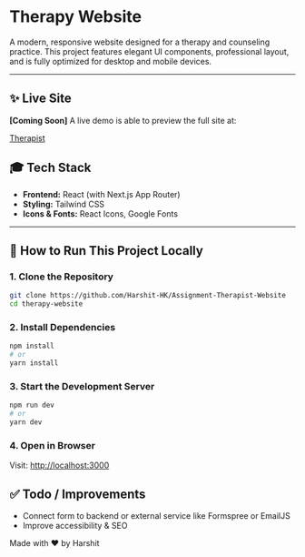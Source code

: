 # Therapy Website

A modern, responsive website designed for a therapy and counseling practice. This project features elegant UI components, professional layout, and is fully optimized for desktop and mobile devices.

---

## ✨ Live Site

**\[Coming Soon]**
A live demo is able to preview the full site at:

[Therapist](https://assignment-therapist-website-theta.vercel.app/)


## 🎓 Tech Stack

* **Frontend:** React (with Next.js App Router)
* **Styling:** Tailwind CSS
* **Icons & Fonts:** React Icons, Google Fonts

---

## 📁 How to Run This Project Locally

### 1. Clone the Repository

```bash
git clone https://github.com/Harshit-HK/Assignment-Therapist-Website
cd therapy-website
```

### 2. Install Dependencies

```bash
npm install
# or
yarn install
```

### 3. Start the Development Server

```bash
npm run dev
# or
yarn dev
```

### 4. Open in Browser

Visit: [http://localhost:3000](http://localhost:3000)



## ✅ Todo / Improvements

* Connect form to backend or external service like Formspree or EmailJS
* Improve accessibility & SEO


Made with ❤️ by Harshit
